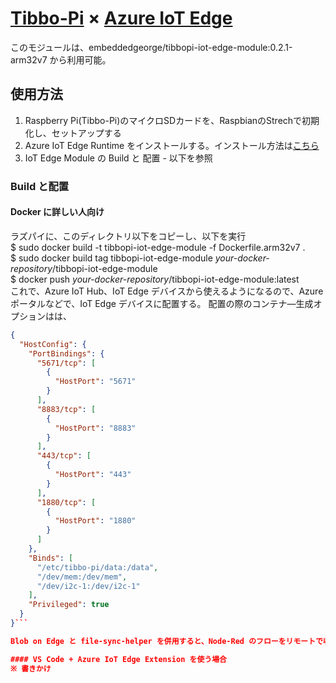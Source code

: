# [Tibbo-Pi](https://tibbo-pi.co-works.co.jp/) × [Azure IoT Edge](https://docs.microsoft.com/ja-jp/azure/iot-edge/) 
このモジュールは、embeddedgeorge/tibbopi-iot-edge-module:0.2.1-arm32v7 から利用可能。 

## 使用方法 
1. Raspberry Pi(Tibbo-Pi)のマイクロSDカードを、RaspbianのStrechで初期化し、セットアップする 
2. Azure IoT Edge Runtime をインストールする。インストール方法は[こちら](https://docs.microsoft.com/ja-jp/azure/iot-edge/how-to-install-iot-edge-linux) 
3. IoT Edge Module の Build と 配置 - 以下を参照 

### Build と配置 
#### Docker に詳しい人向け 
ラズパイに、このディレクトリ以下をコピーし、以下を実行  
$ sudo docker build -t tibbopi-iot-edge-module -f Dockerfile.arm32v7 .  
$ sudo docker build tag tibbopi-iot-edge-module <i>your-docker-repository</i>/tibbopi-iot-edge-module  
$ docker push <i>your-docker-repository</i>/tibbopi-iot-edge-module:latest  
これで、Azure IoT Hub、IoT Edge デバイスから使えるようになるので、Azure ポータルなどで、IoT Edge デバイスに配置する。 
配置の際のコンテナ―生成オプションはは、  
```json
{
  "HostConfig": {
    "PortBindings": {
      "5671/tcp": [
        {
          "HostPort": "5671"
        }
      ],
      "8883/tcp": [
        {
          "HostPort": "8883"
        }
      ],
      "443/tcp": [
        {
          "HostPort": "443"
        }
      ],
      "1880/tcp": [
        {
          "HostPort": "1880"
        }
      ]
    },
    "Binds": [
      "/etc/tibbo-pi/data:/data",
      "/dev/mem:/dev/mem",
      "/dev/i2c-1:/dev/i2c-1"
    ],
    "Privileged": true
  }
}```

Blob on Edge と file-sync-helper を併用すると、Node-Red のフローをリモートで収集・更新が可能になる。 

#### VS Code + Azure IoT Edge Extension を使う場合 
※ 書きかけ 
